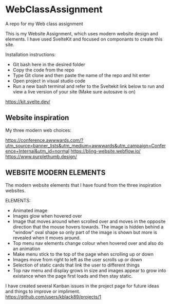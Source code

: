 # WebClassAssignment
A repo for my Web class assignment

This is my Website Assignment, which uses modern website design and elements. I have used SvelteKit and focused on componants to create this site.

Installation instructions:
- Git bash here in the desired folder
- Copy the code from the repo
- Type Git clone and then paste the name of the repo and hit enter
- Open project in visual studio code
- Run a new bash terminal and refer to the Sveltekit link below to run and view a live version of your site (Make sure autosave is on)

https://kit.svelte.dev/

## Website inspiration

My three modern web choices:

https://conference.awwwards.com/?utm_source=banner_lists&utm_medium=awwwards&utm_campaign=Conference+Internal&utm_id=normal
https://bling-website.webflow.io/
https://www.purplethumb.design/

## WEBSITE MODERN ELEMENTS 

The modern website elements that I have found from the three inspiration websites. 

ELEMENTS:
- Animated image 
- Images glow when hovered over
- Image that moves around when scrolled over and moves in the opposite direction that the mouse hovers towards. The image is hidden behind a "window" oval shape so only part of the image is shown but more is revealed when it moves around.
- Top menu nav elements change colour when hovered over and also do an animation 
- Make menu stick to the top of the page when scrolling up or down
- Images move from right to left as the user scrolls up or down
- Selection of static cards that link the user to different things
- Top nav menu and display grows in size and images appear to grow into existance when the page first loads and then stay static. 

I have created several Kanban issues in the project page for future ideas and things to improve or impliment.
https://github.com/users/kblack89/projects/1


